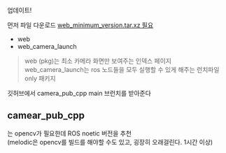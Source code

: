 업데이트!

먼저 파일 다운로드
[web_minimum_version.tar.xz 필요](https://mail.naver.com/v2/read/6/35038)

- web 
- web_camera_launch 

> web (pkg)는 최소 카메라 화면만 보여주는 인덱스 페이지   
web_camera_launch는 ros 노드들을 모두 실행할 수 있게 해주는 런치파일only 패키지

깃허브에서 camera_pub_cpp main 브런치를 받아준다  

## camear_pub_cpp 
는 opencv가 필요한데 ROS noetic 버전을 추천    
(melodic은 opencv를 빌드를 해야할 수도 있고, 굉장히 오래걸린다. 1시간 이상)



